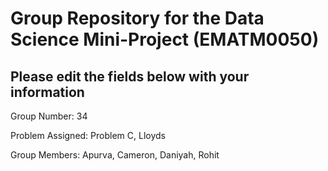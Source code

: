# Group Repository for the Data Science Mini-Project (EMATM0050)

## Please edit the fields below with your information
Group Number: 34

Problem Assigned: Problem C, Lloyds

Group Members: Apurva, Cameron, Daniyah, Rohit

